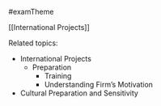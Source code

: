 #examTheme

[[International Projects]]

Related topics:
- International Projects
	- Preparation
		- Training
		- Understanding Firm’s Motivation
- Cultural Preparation and Sensitivity